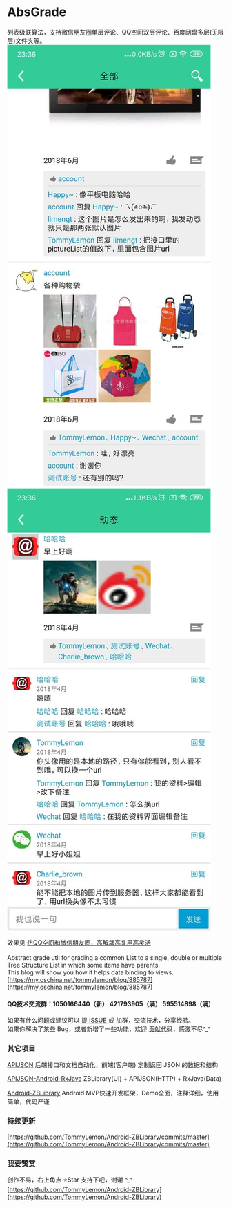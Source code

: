 # AbsGrade
列表级联算法，支持微信朋友圈单层评论、QQ空间双层评论、百度网盘多层(无限层)文件夹等。<br >
![](https://raw.githubusercontent.com/TommyLemon/StaticResources/master/AbsGrade/AbsGrade-Single-Level-Comment-List-small.jpg)
![](https://raw.githubusercontent.com/TommyLemon/StaticResources/master/AbsGrade/AbsGrade-Double-Level-Comment-List-small.jpg)

效果见 [仿QQ空间和微信朋友圈，高解耦高复用高灵活](https://my.oschina.net/tommylemon/blog/885787) <br >
<br >
Abstract grade util for grading a common List to a single, double or multiple Tree Structure List in which some items have parents.  <br >
This blog will show you how it helps data binding to views.<br >
[https://my.oschina.net/tommylemon/blog/885787](https://my.oschina.net/tommylemon/blog/885787)


#### QQ技术交流群：1050166440（新） 421793905（满） 595514898（满）

如果有什么问题或建议可以 [提 ISSUE ](https://github.com/TommyLemon/Android-ZBLibrary/issues) 或 加群，交流技术，分享经验。<br >
如果你解决了某些 Bug，或者新增了一些功能，欢迎 [贡献代码](https://github.com/TommyLemon/Android-ZBLibrary/pulls)，感激不尽^_^


### 其它项目
[APIJSON](https://github.com/TommyLemon/APIJSON) 后端接口和文档自动化，前端(客户端) 定制返回 JSON 的数据和结构

[APIJSON-Android-RxJava](https://github.com/TommyLemon/APIJSON-Android-RxJava) ZBLibrary(UI) + APIJSON(HTTP) + RxJava(Data)

[Android-ZBLibrary](https://github.com/TommyLemon/Android-ZBLibrary) Android MVP快速开发框架，Demo全面，注释详细，使用简单，代码严谨


### 持续更新
[https://github.com/TommyLemon/Android-ZBLibrary/commits/master](https://github.com/TommyLemon/Android-ZBLibrary/commits/master)


### 我要赞赏
创作不易，右上角点 ⭐Star 支持下吧，谢谢 ^_^ <br />
[https://github.com/TommyLemon/Android-ZBLibrary](https://github.com/TommyLemon/Android-ZBLibrary)

